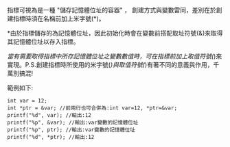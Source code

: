 指標可視為是一種 "儲存記憶體位址的容器" ，
創建方式與變數雷同，差別在於創建指標時須在名稱前加上米字號(*)。

*由於指標儲存的為記憶體位址，因此初始化時會在變數前搭配取址符號(&)來取得其記憶體位址以存入指標。

*當有需要取得指標中所存記憶體位址之變數數值時，可在指標前加上取值符號(*)來實現。P.S.創建指標時所使用的米字號(*)與取值符號(*)有著不同的意義與作用，千萬別搞混!


範例如下:

	int var = 12;
	int *ptr = &var; //前兩行也可合併為:int var=12, *ptr=&var;
	printf("%d", var); //輸出:12
	printf("%p", &var); //輸出:var變數的記憶體位址
	printf("%p", ptr); //輸出:var變數的記憶體位址
	printf("%d", *ptr); //輸出:12
